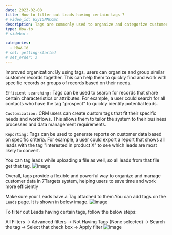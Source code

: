 ```yaml
---
date: 2023-02-08
title: How to filter out Leads having certain tags ?
# video_id: 6xyI5NNCCmc
description: Tags are commonly used to organize and categorize customer data. Tags are labels or keywords that can be applied to different customer records, such leads, and messages, to help users quickly and easily identify and sort them based on shared characteristics.
type: How-to
# sidebar:

categories:
  - How-To
# set: getting-started
# set_order: 3
---
```

Improved organization: By using tags, users can organize and group similar customer records together. This can help them to quickly find and work with specific records or groups of records based on their needs.

`Efficient searching:` Tags can be used to search for records that share certain characteristics or attributes. For example, a user could search for all contacts who have the tag "prospect" to quickly identify potential leads.

`Customization:` CRM users can create custom tags that fit their specific needs and workflows. This allows them to tailor the system to their business processes and data management requirements.

`Reporting:` Tags can be used to generate reports on customer data based on specific criteria. For example, a user could export a report that shows all leads with the tag "interested in product X" to see which leads are most likely to convert.

You can tag leads while uploading a file as well, so all leads from that file get that tag. 
![image](../../images/multple-upload-create-tag.png)

Overall, tags provide a flexible and powerful way to organize and manage customer data in 7Targets system, helping users to save time and work more efficiently

Make sure your Leads have a Tag attached to them.You can add tags on the `Leads` page. It is shown in below image.
![image](../../images/create-tag.png)

To filter out Leads having certain tags, follow the below steps:

All Filters -> Advanced filters -> Not Having Tags (None selected) -> Search the tag -> Select that check box -> Apply filter
![image](../../images/filter-tag.png)
